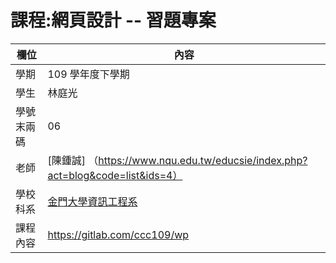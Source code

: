# 課程:網頁設計 -- 習題專案

欄位 | 內容
-----|--------
學期 | 109 學年度下學期
學生| 林庭光
學號末兩碼| 06
老師| [陳鍾誠] （https://www.nqu.edu.tw/educsie/index.php?act=blog&code=list&ids=4）
學校科系 | [金門大學資訊工程系](https://www.nqu.edu.tw/educsie/index.php)
課程內容 | https://gitlab.com/ccc109/wp

